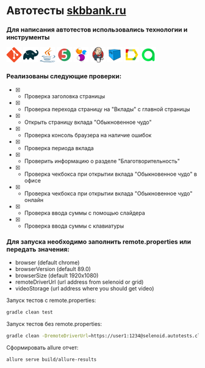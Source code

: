 
# Автотесты <a target="_blank" href="https:skbbank.ru">skbbank.ru</a>

### Для написания автотестов использовались технологии и инструменты
<p align="left">
<img height="40" width="40" src="https://raw.githubusercontent.com/r2ff/r2ff/1cd5ac320c63eada404ddab3cfe71b4fbb5e73b0/svg/git-logo.svg" alt="git">
<img height="40" width="40" src="https://raw.githubusercontent.com/r2ff/r2ff/1cd5ac320c63eada404ddab3cfe71b4fbb5e73b0/svg/gradle-logo.svg" alt="gradle">
<img height="40" width="40" src="https://raw.githubusercontent.com/r2ff/r2ff/1cd5ac320c63eada404ddab3cfe71b4fbb5e73b0/svg/java-logo.svg" alt="java">
<img height="40" width="40" src="https://raw.githubusercontent.com/r2ff/r2ff/1cd5ac320c63eada404ddab3cfe71b4fbb5e73b0/svg/junit5-logo.svg" alt="junit5">
<img height="40" width="40" src="https://raw.githubusercontent.com/r2ff/r2ff/3294e25e72c2949bd7027cd3d297b619dae42719/svg/selenide-logo.svg" alt="selenide">
<img height="40" width="40" src="https://raw.githubusercontent.com/r2ff/r2ff/1cd5ac320c63eada404ddab3cfe71b4fbb5e73b0/svg/jenkins-logo.svg" alt="jenkins">
<img height="40" width="40" src="https://raw.githubusercontent.com/r2ff/r2ff/88f137e2bed8e2b9aa3048dd41d68c6adb4a0522/svg/selenoid-logo.svg" alt="selenoid">
<img height="40" width="40" src="https://raw.githubusercontent.com/r2ff/r2ff/54b7b71e5ab15cea6bc453babf179c93c8b136b2/svg/allure-Report-logo.svg" alt="allure">
<img height="40" width="40" src="https://raw.githubusercontent.com/r2ff/r2ff/b40f0e55529c51f4234b8c12c6b769ae6d4b9f9c/svg/allure-ee-logo.svg" alt="allure-testops">
</p>

### Реализованы следующие проверки:
- [X] - Проверка заголовка страницы
- [X] - Проверка перехода страницу на "Вклады" с главной страницы
- [X] - Открыть страницу вклада "Обыкновенное чудо"
- [X] - Проверка консоль браузера на наличие ошибок
- [X] - Проверка периода вклада
- [X] - Проверить информацию о разделе "Благотворительность"
- [X] - Проверка чекбокса при открытии вклада "Обыкновенное чудо" в офисе
- [X] - Проверка чекбокса при открытии вклада "Обыкновенное чудо" онлайн
- [X] - Проверка ввода суммы с помощью слайдера
- [X] - Проверка ввода суммы с клавиатуры

### Для запуска необходимо заполнить remote.properties или передать значения:

* browser (default chrome)
* browserVersion (default 89.0)
* browserSize (default 1920x1080)
* remoteDriverUrl (url address from selenoid or grid)
* videoStorage (url address where you should get video)


Запуск тестов с remote.properties:
```bash
gradle clean test
```

Запуск тестов без remote.properties:
```bash
gradle clean -DremoteDriverUrl=https://user1:1234@selenoid.autotests.cloud/wd/hub/ -DvideoStorage=https://selenoid.autotests.cloud/video/ -Dthreads=1 test
```

Сформировать allure отчет:
```bash
allure serve build/allure-results
```



